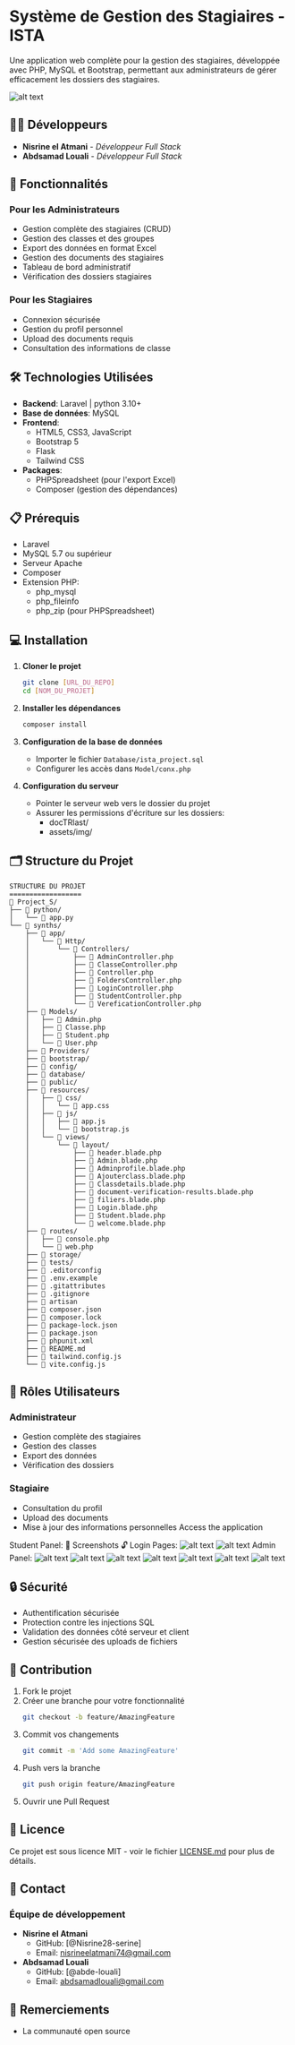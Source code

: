 # Système de Gestion des Stagiaires - ISTA

Une application web complète pour la gestion des stagiaires, développée avec PHP, MySQL et Bootstrap, permettant aux administrateurs de gérer efficacement les dossiers des stagiaires.

![alt text](./synths/public/image/ofppt_logo.png)

## 👨‍💻 Développeurs

- **Nisrine el Atmani** - *Développeur Full Stack*
- **Abdsamad Louali** - *Développeur Full Stack*

## 🚀 Fonctionnalités

### Pour les Administrateurs
- Gestion complète des stagiaires (CRUD)
- Gestion des classes et des groupes
- Export des données en format Excel
- Gestion des documents des stagiaires
- Tableau de bord administratif
- Vérification des dossiers stagiaires

### Pour les Stagiaires
- Connexion sécurisée
- Gestion du profil personnel
- Upload des documents requis
- Consultation des informations de classe

## 🛠 Technologies Utilisées

- **Backend**: Laravel | python 3.10+
- **Base de données**: MySQL
- **Frontend**:
  - HTML5, CSS3, JavaScript
  - Bootstrap 5
  - Flask
  - Tailwind CSS
- **Packages**:
  - PHPSpreadsheet (pour l'export Excel)
  - Composer (gestion des dépendances)

## 📋 Prérequis

- Laravel
- MySQL 5.7 ou supérieur
- Serveur Apache
- Composer
- Extension PHP:
  - php_mysql
  - php_fileinfo
  - php_zip (pour PHPSpreadsheet)

## 💻 Installation

1. **Cloner le projet**
   ```bash
   git clone [URL_DU_REPO]
   cd [NOM_DU_PROJET]
   ```

2. **Installer les dépendances**
   ```bash
   composer install
   ```

3. **Configuration de la base de données**
   - Importer le fichier `Database/ista_project.sql`
   - Configurer les accès dans `Model/conx.php`

4. **Configuration du serveur**
   - Pointer le serveur web vers le dossier du projet
   - Assurer les permissions d'écriture sur les dossiers:
     - docTRlast/
     - assets/img/

## 🗂 Structure du Projet

```
STRUCTURE DU PROJET
==================
📁 Project_S/
├── 📁 python/
│   └── 📄 app.py
└── 📁 synths/
    ├── 📁 app/
    │   └── 📁 Http/
    │       └── 📁 Controllers/
    │           ├── 📄 AdminController.php
    │           ├── 📄 ClasseController.php
    │           ├── 📄 Controller.php
    │           ├── 📄 FoldersController.php
    │           ├── 📄 LoginController.php
    │           ├── 📄 StudentController.php
    │           └── 📄 VereficationController.php
    ├── 📁 Models/
    │   ├── 📄 Admin.php
    │   ├── 📄 Classe.php
    │   ├── 📄 Student.php
    │   └── 📄 User.php
    ├── 📁 Providers/
    ├── 📁 bootstrap/
    ├── 📁 config/
    ├── 📁 database/
    ├── 📁 public/
    ├── 📁 resources/
    │   ├── 📁 css/
    │   │   └── 📄 app.css
    │   ├── 📁 js/
    │   │   ├── 📄 app.js
    │   │   └── 📄 bootstrap.js
    │   └── 📁 views/
    │       └── 📁 layout/
    │           ├── 📄 header.blade.php
    │           ├── 📄 Admin.blade.php
    │           ├── 📄 Adminprofile.blade.php
    │           ├── 📄 Ajouterclass.blade.php
    │           ├── 📄 Classdetails.blade.php
    │           ├── 📄 document-verification-results.blade.php
    │           ├── 📄 filiers.blade.php
    │           ├── 📄 Login.blade.php
    │           ├── 📄 Student.blade.php
    │           └── 📄 welcome.blade.php
    ├── 📁 routes/
    │   ├── 📄 console.php
    │   └── 📄 web.php
    ├── 📁 storage/
    ├── 📁 tests/
    ├── 📄 .editorconfig
    ├── 📄 .env.example
    ├── 📄 .gitattributes
    ├── 📄 .gitignore
    ├── 📄 artisan
    ├── 📄 composer.json
    ├── 📄 composer.lock
    ├── 📄 package-lock.json
    ├── 📄 package.json
    ├── 📄 phpunit.xml
    ├── 📄 README.md
    ├── 📄 tailwind.config.js
    └── 📄 vite.config.js
```

## 👥 Rôles Utilisateurs

### Administrateur
- Gestion complète des stagiaires
- Gestion des classes
- Export des données
- Vérification des dossiers

### Stagiaire
- Consultation du profil
- Upload des documents
- Mise à jour des informations personnelles
Access the application

Student Panel:
📱 Screenshots 🔓 Login Pages:
![alt text](./Documents/images/Screenshot%202025-04-23%20104919.png)
![alt text](./Documents/images/Screenshot%202025-04-23%20123154.png)
Admin Panel:
![alt text](./Documents/images/Screenshot%202025-04-23%20122708.png)
![alt text](./Documents/images/Screenshot%202025-04-23%20122726.png)
![alt text](./Documents/images/Screenshot%202025-04-23%20122747.png)
![alt text](./Documents/images/Screenshot%202025-04-23%20122811.png)
![alt text](./Documents/images/Screenshot%202025-04-23%20123056.png)
![alt text](./Documents/images/Screenshot%202025-04-23%20123110.png)
![alt text](./Documents/images/Screenshot%202025-04-23%20123125.png)
## 🔒 Sécurité

- Authentification sécurisée
- Protection contre les injections SQL
- Validation des données côté serveur et client
- Gestion sécurisée des uploads de fichiers

## 📝 Contribution

1. Fork le projet
2. Créer une branche pour votre fonctionnalité
   ```bash
   git checkout -b feature/AmazingFeature
   ```
3. Commit vos changements
   ```bash
   git commit -m 'Add some AmazingFeature'
   ```
4. Push vers la branche
   ```bash
   git push origin feature/AmazingFeature
   ```
5. Ouvrir une Pull Request

## 📄 Licence

Ce projet est sous licence MIT - voir le fichier [LICENSE.md](LICENSE.md) pour plus de détails.

## 📧 Contact

### Équipe de développement
- **Nisrine el Atmani**
  - GitHub: [@Nisrine28-serine]
  - Email: nisrineelatmani74@gmail.com
- **Abdsamad Louali**
  - GitHub: [@abde-louali]
  - Email: abdsamadlouali@gmail.com

## 🙏 Remerciements

- La communauté open source
